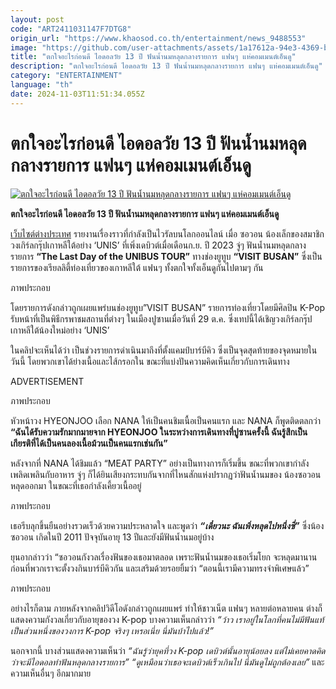 ```yaml
---
layout: post
code: "ART2411031147F7DTG8"
origin_url: "https://www.khaosod.co.th/entertainment/news_9488553"
image: "https://github.com/user-attachments/assets/1a17612a-94e3-4369-bb8f-16608adab764"
title: "ตกใจอะไรก่อนดี ไอดอลวัย 13 ปี ฟันน้ำนมหลุดกลางรายการ แฟนๆ แห่คอมเมนต์เอ็นดู"
description: "ตกใจอะไรก่อนดี ไอดอลวัย 13 ปี ฟันน้ำนมหลุดกลางรายการ แฟนๆ แห่คอมเมนต์เอ็นดู"
category: "ENTERTAINMENT"
language: "th"
date: 2024-11-03T11:51:34.055Z
---
```


# ตกใจอะไรก่อนดี ไอดอลวัย 13 ปี ฟันน้ำนมหลุดกลางรายการ แฟนๆ แห่คอมเมนต์เอ็นดู

[![ตกใจอะไรก่อนดี ไอดอลวัย 13 ปี ฟันน้ำนมหลุดกลางรายการ แฟนๆ แห่คอมเมนต์เอ็นดู](https://www.khaosod.co.th/wpapp/uploads/2024/11/202001381_1280_11zon.jpg31141.jpg "ตกใจอะไรก่อนดี ไอดอลวัย 13 ปี ฟันน้ำนมหลุดกลางรายการ แฟนๆ แห่คอมเมนต์เอ็นดู")](https://www.khaosod.co.th/wpapp/uploads/2024/11/202001381_1280_11zon.jpg31141.jpg)



**ตกใจอะไรก่อนดี ไอดอลวัย 13 ปี ฟันน้ำนมหลุดกลางรายการ แฟนๆ แห่คอมเมนต์เอ็นดู**

[เว็บไซต์ต่างประเทศ](https://sbsstar.net/article/N1007853482/isnt-she-too-young-to-debut-kpop-fans-shocked-to-see-a-13yearold-idol-lose-a-baby-tooth?fbclid=IwY2xjawGPIe1leHRuA2FlbQIxMAABHTHn-9CUll2ZhxKVS_eGys7B2Ij284HxaEvYMUoANiVlLsqbhSKjLXpPTg_aem_WHZWaFG1RC1EPlPGWQGXIA) รายงานเรื่องราวที่กำลังเป็นไวรัลบนโลกออนไลน์ เมื่อ ซอวอน น้องเล็กของสมาชิกวงเกิร์ลกรุ๊ปเกาหลีใต้อย่าง ‘UNIS’ ที่เพิ่งเดบิวต์เมื่อเดือนก.ย. ปี 2023 จู่ๆ ฟันน้ำนมหลุดกลางรายการ **“The Last Day of the UNIBUS TOUR”** ทางช่องยูทูบ **“VISIT BUSAN”** ซึ่งเป็นรายการของเรียลลิตี้ท่องเที่ยวของเกาหลีใต้ แฟนๆ ทั้งตกใจทั้งเอ็นดูกันไปตามๆ กัน

ภาพประกอบ

โดยรายการดังกล่าวถูกเผยแพร่บนช่องยูทูบ”VISIT BUSAN” รายการท่องเที่ยวโดยมีศิลปิน K-Pop รับหน้าที่เป็นพิธีกรพาชมสถานที่ต่างๆ ในเมืองปูซานเมื่อวันที่ 29 ต.ค. ซึ่งเทปนี้ได้เชิญวงเกิร์ลกรุ๊ปเกาหลีใต้น้องใหม่อย่าง ‘UNIS’

ในคลิปจะเห็นได้ว่า เป็นช่วงรายการดำเนินมาถึงที่ตั้งแคมป์บาร์บีคิว ซึ่งเป็นจุดสุดท้ายของจุดหมายในวันนี้ โดยพวกเขาได้ย่างเนื้อและไส้กรอกใน ขณะที่แบ่งปันความคิดเห็นเกี่ยวกับการเดินทาง

ADVERTISEMENT

ภาพประกอบ

หัวหน้าวง HYEONJOO เลือก NANA ให้เป็นคนชิมเนื้อเป็นคนแรก และ NANA ก็พูดติดตลกว่า **“ฉันได้รับความรักมากมายจาก HYEONJOO ในระหว่างการเดินทางที่ปูซานครั้งนี้ ฉันรู้สึกเป็นเกียรติที่ได้เป็นคนลองเนื้อม้วนเป็นคนแรกเช่นกัน”**

หลังจากที่ NANA ได้ชิมแล้ว “MEAT PARTY” อย่างเป็นทางการก็เริ่มขึ้น ขณะที่พวกเขากำลังเพลิดเพลินกับอาหาร จู่ๆ ก็ได้ยินเสียงกระทบกันจากที่ไหนสักแห่งปรากฏว่าฟันน้ำนมของ น้องซอวอน หลุดออกมา ในขณะที่เธอกำลังเคี้ยวเนื้ออยู่

ภาพประกอบ

เธอรีบลุกขึ้นยืนอย่างรวดเร็วด้วยความประหลาดใจ และพูดว่า _**“เดี๋ยวนะ ฉันเพิ่งหลุดไปหนึ่งซี่”**_ ซึ่งน้องซอวอน เกิดในปี 2011 ปัจจุบันอายุ 13 ปีและยังมีฟันน้ำนมอยู่บ้าง

ยุนอากล่าวว่า “ซอวอนกังวลเรื่องฟันของเธอมาตลอด เพราะฟันน้ำนมของเธอเริ่มโยก จะหลุดมานาน ก่อนที่พวกเราจะตั้งวงกินบาร์บีคิวกัน และเสริมด้วยรอยยิ้มว่า “ตอนนี้เรามีความทรงจำพิเศษแล้ว”

ภาพประกอบ

อย่างไรก็ตาม ภายหลังจากคลิปวิดีโอดังกล่าวถูกเผยแพร่ ทำให้ชาวเน็ต แฟนๆ หลายต่อหลายคน ต่างก็แสดงความกังวลเกี่ยวกับอายุของวง K-pop บางความเห็นกล่าวว่า _“ว้าว เราอยู่ในโลกที่คนไม่มีฟันแท้เป็นส่วนหนึ่งของวงการ K-pop จริงๆ เหรอเนี่ย นี่มันบ้าไปแล้ว!”_

นอกจากนี้ บางส่วนแสดงความเห็นว่า _“ฉันรู้ว่ายุคที่วง K-pop เดบิวต์นั้นอายุน้อยลง แต่ไม่เคยคาดคิดว่าจะมีไอดอลทำฟันหลุดกลางรายการ” “ดูเหมือนว่าเธอจะเดบิวต์เร็วเกินไป นี่มันดูไม่ถูกต้องเลย”_ และความเห็นอื่นๆ อีกมากมาย